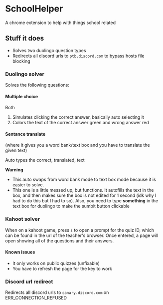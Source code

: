 # SchoolHelper
A chrome extension to help with things school related

## Stuff it does
- Solves two duolingo question types
- Redirects all discord urls to `ptb.discord.com` to bypass hosts file blocking

### Duolingo solver

Solves the following questions:

#### Multiple choice
Both
1. Simulates clicking the correct answer, basically auto selecting it
2. Colors the text of the correct answer green and wrong answer red

#### Sentance translate
(where it gives you a word bank/text box and you have to translate the given text)

Auto types the correct, translated, text

**Warning**
  - This auto swaps from word bank mode to text box mode because it is easier to solve.
  - This one is a little messed up, but functions. It autofills the text in the box, and then makes sure the box is not edited for 1 second (idk why I had to do this but I had to so). Also, you need to type **something** in the text box for duolingo to make the sumbit button clickable

### Kahoot solver

When on a kahoot game, press `s` to open a prompt for the quiz ID, which can be found in the url of the teacher's browser. Once entered, a page will open showing all of the questions and their answers.

#### Known issues
- It only works on public quizzes (unfixable)
- You have to refresh the page for the key to work

### Discord url redirect

Redirects all discord urls to `canary.discord.com` on ERR_CONNECTION_REFUSED

